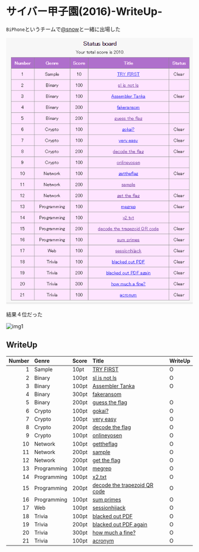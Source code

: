 # サイバー甲子園(2016)-WriteUp-

`BiPhone`というチームで[@snow](https://twitter.com/Snow_Poijio)と一緒に出場した

![img](img.png)

結果４位だった

![img1](img1.jpg)


## WriteUp

|Number|Genre|Score|Title|WriteUp|
|-----:|:----|:----|:----|:-----|
|1|Sample|10pt|[TRY FIRST](q1/q1.md)|O|
|2|Binary|100pt|[sl is not ls ](q2/q2.md)|O|
|3|Binary|100pt|[Assembler Tanka](q3/q3.md)|O|
|4|Binary|300pt|[fakeransom](q4/q4.md)||
|5|Binary|200pt|[guess the flag](q5/q5.md)|O|
|6|Crypto|100pt|[gokai?](q6/q6.md)|O|
|7|Crypto|100pt|[very easy](q7/q7.md)|O|
|8|Crypto|200pt|[decode the flag](q8/q8.md)|O|
|9|Crypto|100pt|[onlineyosen](q9/q9.md)|O|
|10|Network|100pt|[gettheflag](q10/q10.md)|O|
|11|Network|200pt|[sample](q11/q11.md)|O|
|12|Network|200pt|[get the flag](q12/q12.md)|O|
|13|Programming|100pt|[megrep](q13/q13.md)|O|
|14|Programming|100pt|[x2.txt](q14/q14.md)|O|
|15|Programming|200pt|[decode the trapezoid QR code](q15/q15.md)|O|
|16|Programming|100pt|[sum primes](q16/q16.md)|O|
|17|Web|100pt|[sessionhijack](q17/q17.md)|O|
|18|Trivia|100pt|[blacked out PDF](q18/q18.md)|O|
|19|Trivia|200pt|[blacked out PDF again](q19/q19.md)|O|
|20|Trivia|300pt|[how much a fine?](q20/q20.md)|O|
|21|Trivia|100pt|[acronym](q21/q21.md)|O|
